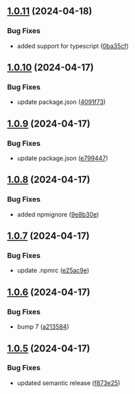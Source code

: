## [1.0.11](https://github.com/type-cms/javascript-sdk/compare/v1.0.10...v1.0.11) (2024-04-18)


### Bug Fixes

* added support for typescript ([0ba35cf](https://github.com/type-cms/javascript-sdk/commit/0ba35cfd6e380edcee4d4bbfa070a1497635d082))

## [1.0.10](https://github.com/type-cms/javascript-sdk/compare/v1.0.9...v1.0.10) (2024-04-17)


### Bug Fixes

* update package.json ([4091f73](https://github.com/type-cms/javascript-sdk/commit/4091f730585dd3c2a07ee2fee0f5aac49c3eb1c6))

## [1.0.9](https://github.com/type-cms/javascript-sdk/compare/v1.0.8...v1.0.9) (2024-04-17)


### Bug Fixes

* update package.json ([e799447](https://github.com/type-cms/javascript-sdk/commit/e799447d61359dbba6abbeaf3c2a7ff24babb243))

## [1.0.8](https://github.com/type-cms/javascript-sdk/compare/v1.0.7...v1.0.8) (2024-04-17)


### Bug Fixes

* added npmignore ([9e8b30e](https://github.com/type-cms/javascript-sdk/commit/9e8b30ecc743214edbdfec1c4e043c1cf2babcd9))

## [1.0.7](https://github.com/type-cms/javascript-sdk/compare/v1.0.6...v1.0.7) (2024-04-17)


### Bug Fixes

* update .npmrc ([e25ac9e](https://github.com/type-cms/javascript-sdk/commit/e25ac9e9bb342a58235bc2bab876a721d6964e72))

## [1.0.6](https://github.com/type-cms/javascript-sdk/compare/v1.0.5...v1.0.6) (2024-04-17)


### Bug Fixes

* bump 7 ([a213584](https://github.com/type-cms/javascript-sdk/commit/a2135849c06d2c277a53cf92453bbf88808d37c3))

## [1.0.5](https://github.com/type-cms/javascript-sdk/compare/v1.0.4...v1.0.5) (2024-04-17)


### Bug Fixes

* updated semantic release ([f873e25](https://github.com/type-cms/javascript-sdk/commit/f873e2547ac495173bed4a99fc8308fc533f6592))
